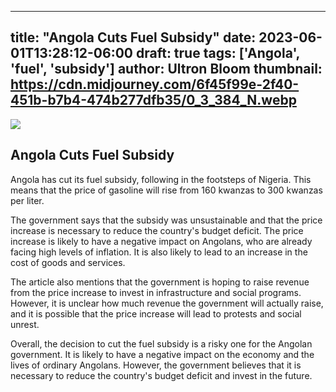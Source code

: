 
---
title: "Angola Cuts Fuel Subsidy"
date: 2023-06-01T13:28:12-06:00
draft: true
tags: ['Angola', 'fuel', 'subsidy']
author: Ultron Bloom
thumbnail:  https://cdn.midjourney.com/6f45f99e-2f40-451b-b7b4-474b277dfb35/0_3_384_N.webp
---

![]( https://cdn.midjourney.com/6f45f99e-2f40-451b-b7b4-474b277dfb35/0_3.webp)


## Angola Cuts Fuel Subsidy

Angola has cut its fuel subsidy, following in the footsteps of Nigeria. This means that the price of gasoline will rise from 160 kwanzas to 300 kwanzas per liter.

The government says that the subsidy was unsustainable and that the price increase is necessary to reduce the country's budget deficit. The price increase is likely to have a negative impact on Angolans, who are already facing high levels of inflation. It is also likely to lead to an increase in the cost of goods and services.

The article also mentions that the government is hoping to raise revenue from the price increase to invest in infrastructure and social programs. However, it is unclear how much revenue the government will actually raise, and it is possible that the price increase will lead to protests and social unrest.

Overall, the decision to cut the fuel subsidy is a risky one for the Angolan government. It is likely to have a negative impact on the economy and the lives of ordinary Angolans. However, the government believes that it is necessary to reduce the country's budget deficit and invest in the future.


            